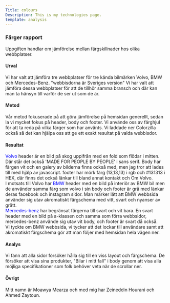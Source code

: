 ```yaml
---
Title: colours
Description: This is my technologies page.
template: analysis
---
```



<div class = "color_div">
<h3>Färger rapport</h3>

<p class = "p_div">Uppgiften handlar om jämförelse mellan färgskillnader hos olika webbplatser.</p>

<h4>Urval</h4>
<p class = "p_div"> Vi har valt att jämföra tre webbplatser för tre kända bilmärken Volvo, BMW och Mercedes-Benz. "webbisdorna är Sveriges version" Vi har valt att jämföra dessa webbplatser för att de tillhör samma bransch och där kan man ta hänsyn till varför de ser ut som de är.</p>

<h4>Metod</h4>
<p class = "p_div">Vår metod fokuserade på att göra jämförelse på hemsidan generellt, sedan la vi mycket fokus på header, body och footer. Vi använde oss av färghjul för att ta reda på vilka färger som har använts. Vi laddade ner Colorzilla också så det kan hjälpa oss att ge ett exakt resultat på valda webbisdor. </p>

<h4>Resultat</h4>
<p class = "p_div"> <a href= "https://www.volvo.com/en/" style = "text-decoration:none; color:blue">Volvo</a> header är en bild på skog uppifrån med en fold som flödar i mitten. Där står det också 'MADE FOR PEOPLE BY PEOPLE' i sans serif. Body har färgen vit och en galery av bilderna finns också med, men jag tror att lades till med hjälp av javascript. footer har mörk färg (13,13,13) i rgb och #131313 i HEX, där finns det också länkar till bland annat kontakt och Om Volvo. <br/>I motsats till Volvo har<a href = "https://www.bmw.se/sv/index.html" style = "text-decoration:none; color:blue"> BMW</a> header med en bild på interiör av BMW bil men de använder samma färg som volvo i sin body och footer är grå med länkar deras facebook och instagram sidor. Man märker lätt att BMW webbsida använder sig utav akromatiskt färgschema med vitt, svart och nyanser av grått.<br/> <a href = "https://www.mercedes-benz.se/passengercars.html?group=all&subgroup=see-all&view=BODYTYPE" style = "text-decoration:none; color:blue"> Mercedes-benz</a> har begränsat färgerna till svart och vit bara. En svart header med en bild på a-klassen och samma som förra webbsidor, mercedes-benz använde sig utav vit body, och footer är svart då också.<br/> Vi tyckte om BMW webbsida, vi tycker att det lockar till användare samt att akromatiskt färgschema gör att man följer med hemsidan hela vägen ner.
</p>

<h4>Analys</h4>
<p>Vi fann att alla sidor försöker hålla sig till en viss layout och färgschema. De försöker att visa sina produkter, "Bilar i mitt fall" i body genom att visa alla möjliga specifikationer som folk behöver veta när de scrollar ner.</p>

<h4>Övrigt</h4>
<p>Mitt namn är Moawya Mearza och med mig har Zeineddin Hourani och Ahmed Zaytoun. <br/> <br/></p>

</div>